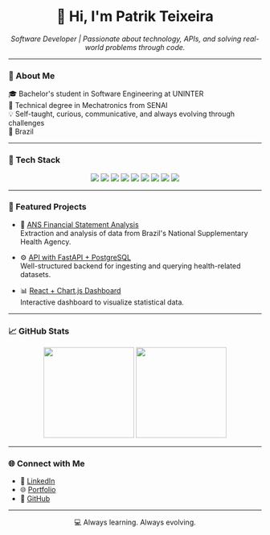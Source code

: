 <h1 align="center">👋 Hi, I'm Patrik Teixeira</h1>

<p align="center">
  <i>Software Developer | Passionate about technology, APIs, and solving real-world problems through code.</i>
</p>

---

### 🚀 About Me

🎓 Bachelor's student in Software Engineering at UNINTER  
🔧 Technical degree in Mechatronics from SENAI  
💡 Self-taught, curious, communicative, and always evolving through challenges  
📍 Brazil  

---

### 🧰 Tech Stack

<div align="center">
  <img src="https://img.shields.io/badge/Java-ED8B00?style=for-the-badge&logo=java&logoColor=white"/>
  <img src="https://img.shields.io/badge/Spring-6DB33F?style=for-the-badge&logo=spring&logoColor=white"/>
  <img src="https://img.shields.io/badge/C%23-239120?style=for-the-badge&logo=c-sharp&logoColor=white"/>
  <img src="https://img.shields.io/badge/Python-3776AB?style=for-the-badge&logo=python&logoColor=white"/>
  <img src="https://img.shields.io/badge/FastAPI-009688?style=for-the-badge&logo=fastapi&logoColor=white"/>
  <img src="https://img.shields.io/badge/PostgreSQL-336791?style=for-the-badge&logo=postgresql&logoColor=white"/>
  <img src="https://img.shields.io/badge/MySQL-00758F?style=for-the-badge&logo=mysql&logoColor=white"/>
  <img src="https://img.shields.io/badge/React-20232A?style=for-the-badge&logo=react&logoColor=61DAFB"/>
  <img src="https://img.shields.io/badge/Angular-DD0031?style=for-the-badge&logo=angular&logoColor=white"/>
</div>

---

### 📌 Featured Projects

- 🏥 [ANS Financial Statement Analysis](https://github.com/Patrikts/...)  
  Extraction and analysis of data from Brazil's National Supplementary Health Agency.

- ⚙️ [API with FastAPI + PostgreSQL](https://github.com/Patrikts/...)  
  Well-structured backend for ingesting and querying health-related datasets.

- 📊 [React + Chart.js Dashboard](https://github.com/Patrikts/...)  
  Interactive dashboard to visualize statistical data.

---

### 📈 GitHub Stats

<div align="center">
  <img height="180em" src="https://github-readme-stats.vercel.app/api?username=Patrikts&show_icons=true&theme=radical&count_private=true"/>
  <img height="180em" src="https://github-readme-stats.vercel.app/api/top-langs/?username=Patrikts&layout=compact&theme=radical"/>
</div>

---

### 🌐 Connect with Me

- 💼 [LinkedIn](https://www.linkedin.com/in/patrik-teixeira)  
- 🌐 [Portfolio](https://patrikportfolio.netlify.app)  
- 🐙 [GitHub](https://github.com/Patrikts)

---

<p align="center">
  💻 Always learning. Always evolving.
</p>
